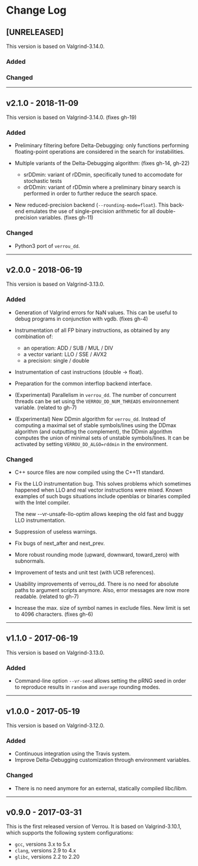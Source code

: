 # Change Log


## [UNRELEASED]

This version is based on Valgrind-3.14.0.

### Added


### Changed


---

## v2.1.0 - 2018-11-09

This version is based on Valgrind-3.14.0. (fixes gh-19)

### Added

- Preliminary filtering before Delta-Debugging: only functions performing
  floating-point operations are considered in the search for
  instabilities.

- Multiple variants of the Delta-Debugging algorithm: (fixes gh-14, gh-22)
  - srDDmin: variant of rDDmin, specifically tuned to accomodate for stochastic
    tests
  - drDDmin: variant of rDDmin where a preliminary binary search is performed in
    order to further reduce the search space.

- New reduced-precision backend (`--rounding-mode=float`). This back-end
  emulates the use of single-precision arithmetic for all double-precision
  variables. (fixes gh-11)

### Changed

- Python3 port of `verrou_dd`.


---

## v2.0.0 - 2018-06-19

This version is based on Valgrind-3.13.0.

### Added

- Generation of Valgrind errors for NaN values. This can be useful to debug
  programs in conjunction with vgdb. (fixes gh-4)
  
- Instrumentation of all FP binary instructions, as obtained by any combination of:
  - an operation:     ADD / SUB / MUL / DIV
  - a vector variant: LLO / SSE / AVX2
  - a precision:      single / double
  
- Instrumentation of cast instructions (double -> float).

- Preparation for the common interflop backend interface.

- (Experimental) Parallelism in `verrou_dd`. The number of concurrent threads
  can be set using the `VERROU_DD_NUM_THREADS` environnement variable. (related
  to gh-7)
  
- (Experimental) New DDmin algorithm for `verrou_dd`. Instead of computing a
  maximal set of stable symbols/lines using the DDmax algorithm (and outputting
  the complement), the DDmin algorithm computes the union of minimal sets of
  unstable symbols/lines. It can be activated by setting `VERROU_DD_ALGO=rddmin`
  in the environment.


### Changed

- C++ source files are now compiled using the C++11 standard.

- Fix the LLO instrumentation bug. This solves problems which sometimes happened
  when LLO and real vector instructions were mixed. Known examples of such bugs
  situations include openblas or binaries compiled with the Intel compiler.
  
  The new --vr-unsafe-llo-optim allows keeping the old fast and buggy LLO
  instrumentation.

- Suppression of useless warnings.

- Fix bugs of next_after and next_prev.

- More robust rounding mode (upward, downward, toward_zero) with subnormals.

- Improvement of tests and unit test (with UCB references).

- Usability improvements of verrou_dd. There is no need for absolute paths to
  argument scripts anymore. Also, error messages are now more readable. (related
  to gh-7)

- Increase the max. size of symbol names in exclude files. New limit is set to
  4096 characters. (fixes gh-6)


---

## v1.1.0 - 2017-06-19

This version is based on Valgrind-3.13.0.

### Added

- Command-line option `--vr-seed` allows setting the pRNG seed in order to
  reproduce results in `random` and `average` rounding modes.


---

## v1.0.0 - 2017-05-19

This version is based on Valgrind-3.12.0.

### Added

- Continuous integration using the Travis system.
- Improve Delta-Debugging customization through environment variables.

### Changed

- There is no need anymore for an external, statically compiled libc/libm.


---

## v0.9.0 - 2017-03-31

This is the first released version of Verrou. It is based on Valgrind-3.10.1,
which supports the following system configurations:

- `gcc`, versions 3.x to 5.x
- `clang`, versions 2.9 to 4.x
- `glibc`, versions 2.2 to 2.20
